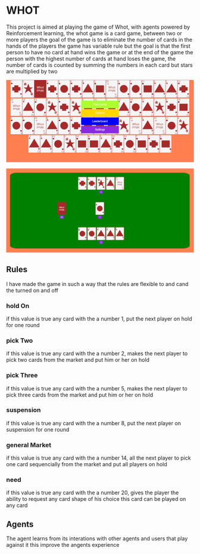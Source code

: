 # WHOT

This project is aimed at playing the game of Whot, with agents powered by Reinforcement learning, the whot game is a card game, between two or more players the goal of the game is to eliminate the number of cards in the hands of the players the game has variable rule but the goal is that the first person to have no card at hand wins the game or at the end of the game the person with the highest number of cards at hand loses the game, the number of cards is counted by summing the numbers in each card but stars are multiplied by two

![alt text](readme_res/homepage.png "Homepage")

![alt text](readme_res/gameplay2.png "Gameplay Showing AI cards")

## Rules

I have made the game in such a way that the rules are flexible to and cand the turned on and off

### hold On
if this value is true any card with the a number 1, put the next player on hold for one round

### pick Two
if this value is true any card with the a number 2, makes the next player to pick two cards from the market and put him or her on hold

### pick Three
if this value is true any card with the a number 5, makes the next player to pick three cards from the market and put him or her on hold

### suspension
if this value is true any card with the a number 8, put the next player on suspension for one round

### general Market
if this value is true any card with the a number 14, all the next player to pick one card sequencially from the market and put all players on hold

### need
if this value is true any card with the a number 20, gives the player the ability to request any card shape of his choice this card can be played on any card




## Agents

The agent learns from its interations with other agents and users that play against it this improve the angents experience



